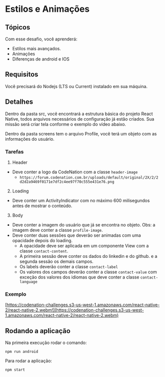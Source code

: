 # Estilos e Animações

## Tópicos
Com esse desafio, você aprenderá:

- Estilos mais avançados.
- Animações
- Diferenças de android e IOS

## Requisitos
Você precisará do Nodejs (LTS ou Current) instalado em sua máquina.

## Detalhes

Dentro da pasta src, você encontrará a estrutura básica do projeto React Native, todos arquivos necessários de configuração já estão criados. Sua missão será criar tela conforme o exemplo do vídeo abaixo.

Dentro da pasta screens tem o arquivo Profile, você terá um objeto com as informações do usuário.

### Tarefas
1. Header
  - Deve conter a logo da CodeNation com a classe `header-image`
    - `https://forum.codenation.com.br/uploads/default/original/2X/2/2d2d2a9469f0171e7df2c4ee97f70c555e431e76.png`
2. Loading
  - Deve conter um ActivityIndicator com no máximo 600 milisegundos antes de mostrar o conteúdo.
3. Body
  - Deve conter a imagem do usuário que já se encontra no objeto. Obs: a imagem deve conter a classe `profile-image`.
  - Deve conter duas sessões que deverão ser animadas com uma opacidade depois do loading.
    - A opacidade deve ser aplicada em um componente View com a classe `contact-content`.
    - A primeira sessão deve conter os dados do linkedin e do github. e a segunda sessão os demais campos.
    - Os labels deverão conter a classe `contact-label`
    - Os valores dos campos deverão conter a classe `contact-value` com exceção dos valores dos idiomas que deve conter a classe `contact-language`

### Exemplo
[https://codenation-challenges.s3-us-west-1.amazonaws.com/react-native-2/react-native-2.webm!](https://codenation-challenges.s3-us-west-1.amazonaws.com/react-native-2/react-native-2.webm)

## Rodando a aplicação
Na primeira execução rodar o comando:
```
npm run android
```
Para rodar a aplicação:
```
npm start
```
